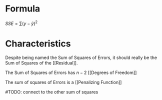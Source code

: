 # Formula
$SSE = ∑(y-\hat{y})^2$

# Characteristics
Despite being named the Sum of Squares of Errors, it should really be the Sum of Squares of the [[Residual]].

The Sum of Squares of Errors has $n-2$ [[Degrees of Freedom]]

The sum of squares of Errors is a [[Penalizing Function]]

#TODO: connect to the other sum of squares